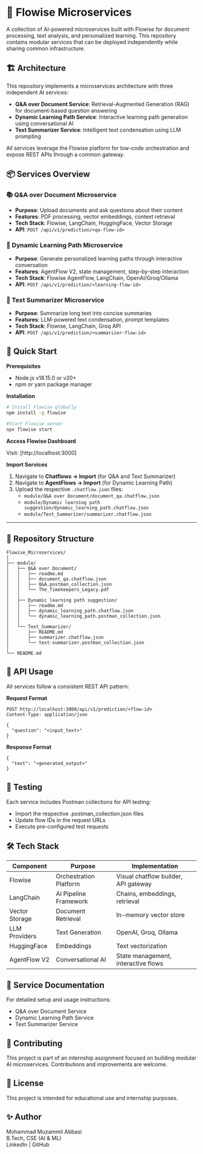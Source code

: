 # 🤖 Flowise Microservices  
  
A collection of AI-powered microservices built with Flowise for document processing, text analysis, and personalized learning. This repository contains modular services that can be deployed independently while sharing common infrastructure.  
  
## 🏗️ Architecture  
  
This repository implements a microservices architecture with three independent AI services:  
  
- **Q&A over Document Service**: Retrieval-Augmented Generation (RAG) for document-based question answering  
- **Dynamic Learning Path Service**: Interactive learning path generation using conversational AI  
- **Text Summarizer Service**: Intelligent text condensation using LLM prompting  
  
All services leverage the Flowise platform for low-code orchestration and expose REST APIs through a common gateway.  
  
## 📦 Services Overview  
  
### 📚 Q&A over Document Microservice  
- **Purpose**: Upload documents and ask questions about their content  
- **Features**: PDF processing, vector embeddings, context retrieval  
- **Tech Stack**: Flowise, LangChain, HuggingFace, Vector Storage  
- **API**: `POST /api/v1/prediction/<qa-flow-id>`  
  
### 🧠 Dynamic Learning Path Microservice  
- **Purpose**: Generate personalized learning paths through interactive conversation  
- **Features**: AgentFlow V2, state management, step-by-step interaction  
- **Tech Stack**: Flowise AgentFlow, LangChain, OpenAI/Groq/Ollama  
- **API**: `POST /api/v1/prediction/<learning-flow-id>`  
  
### 📝 Text Summarizer Microservice  
- **Purpose**: Summarize long text into concise summaries  
- **Features**: LLM-powered text condensation, prompt templates  
- **Tech Stack**: Flowise, LangChain, Groq API  
- **API**: `POST /api/v1/prediction/<summarizer-flow-id>`  
  
## 🚀 Quick Start  
  
**Prerequisites**  
- Node.js v18.15.0 or v20+  
- npm or yarn package manager  
  
**Installation**  
```bash  
# Install Flowise globally
npm install -g flowise  
 
#Start Flowise server
npx flowise start
```
**Access Flowise Dashboard**

Visit: [http://localhost:3000]

**Import Services**

1. Navigate to **Chatflows → Import** (for Q&A and Text Summarizer)
2. Navigate to **AgentFlows → Import** (for Dynamic Learning Path)
3. Upload the respective `.chatflow.json` files:
    - `module/Q&A over Document/document_qa.chatflow.json`
    - `module/Dynamic learning path suggestion/dynamic_learning_path.chatflow.json`
    - `module/Text_Summarizer/summarizer.chatflow.json`

---

## 📁 Repository Structure

```plaintext
Flowise_Microservices/
│
├── module/
│   ├── Q&A over Document/
│   │   ├── readme.md
│   │   ├── document_qa.chatflow.json
│   │   ├── Q&A.postman_collection.json
│   │   └── The_Timekeepers_Legacy.pdf
│   │
│   ├── Dynamic learning path suggestion/
│   │   ├── readme.md
│   │   ├── dynamic_learning_path.chatflow.json
│   │   └── dynamic_learning_path.postman_collection.json
│   │
│   └── Text_Summarizer/
│       ├── README.md
│       ├── summarizer.chatflow.json
│       └── text-summarizer.postman_collection.json
│
└── README.md
```
## 🔧 API Usage
All services follow a consistent REST API pattern:

**Request Format**
```
POST http://localhost:3000/api/v1/prediction/<flow-id>  
Content-Type: application/json  
  
{  
  "question": "<input_text>"  
}
```
**Response Format**
```
{  
  "text": "<generated_output>"  
}
```
## 🧪 Testing
Each service includes Postman collections for API testing:

 - Import the respective .postman_collection.json files
 - Update flow IDs in the request URLs
 - Execute pre-configured test requests
## 🛠️ Tech Stack

| Component       | Purpose              | Implementation                              |
|----------------|----------------------|----------------------------------------------|
| Flowise        | Orchestration Platform | Visual chatflow builder, API gateway         |
| LangChain      | AI Pipeline Framework | Chains, embeddings, retrieval                |
| Vector Storage | Document Retrieval    | In-memory vector store                       |
| LLM Providers  | Text Generation       | OpenAI, Groq, Ollama                         |
| HuggingFace    | Embeddings            | Text vectorization                           |
| AgentFlow V2   | Conversational AI     | State management, interactive flows          |

## 📖 Service Documentation
For detailed setup and usage instructions:

 - Q&A over Document Service
 - Dynamic Learning Path Service
 - Text Summarizer Service
## 🤝 Contributing
This project is part of an internship assignment focused on building modular AI microservices. Contributions and improvements are welcome.

## 📄 License
This project is intended for educational use and internship purposes.

## ✨ Author
Mohammad Muzammil Abbasi    
B.Tech, CSE (AI & ML)    
LinkedIn | GitHub
